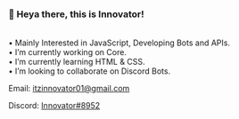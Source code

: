 ### 👋 Heya there, this is Innovator!
<br> • Mainly Interested in JavaScript, Developing Bots and APIs.
<br> • I’m currently working on Core.
<br> • I’m currently learning HTML & CSS.
<br> • I’m looking to collaborate on Discord Bots.


Email: itzinnovator01@gmail.com


Discord: [Innovator#8952](https://discord.com/users/753845579670487128)




